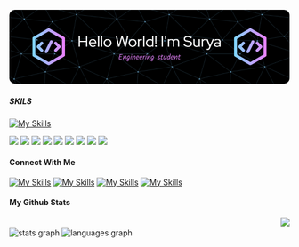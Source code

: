 


![hallo](img/surya_git.png)

##### SKILS

[![My Skills](https://skillicons.dev/icons?i=js,html,css,php,py,cpp,vscode,windows,figma,github)](https://github.com/surya223532)

<img src="https://img.shields.io/badge/Canva-%2300C4CC.svg?&style=for-the-badge&logo=Canva&logoColor=white" /> <img src="https://img.shields.io/badge/Figma-F24E1E?style=for-the-badge&logo=figma&logoColor=white" /> <img src="https://img.shields.io/badge/Xampp-F37623?style=for-the-badge&logo=xampp&logoColor=white" /> <img src="https://img.shields.io/badge/HTML5-E34F26?style=for-the-badge&logo=html5&logoColor=white" /> <img src="https://img.shields.io/badge/CSS3-1572B6?style=for-the-badge&logo=css3&logoColor=white" /> <img src="https://img.shields.io/badge/PHP-777BB4?style=for-the-badge&logo=php&logoColor=white" /> <img src="https://img.shields.io/badge/JavaScript-323330?style=for-the-badge&logo=javascript&logoColor=F7DF1E" /> <img src="https://img.shields.io/badge/Python-FFD43B?style=for-the-badge&logo=python&logoColor=blue" /> <img src="https://img.shields.io/badge/PlayStation-003791?style=for-the-badge&logo=playstation&logoColor=white" />

#### Connect With Me

[![My Skills](https://skillicons.dev/icons?i=instagram)](https://www.instagram.com/muhsuryapratama.j) [![My Skills](https://skillicons.dev/icons?i=linkedin)](www.linkedin.com/in/surya-pratama-jabar-5960862ab) [![My Skills](https://skillicons.dev/icons?i=github)](https://github.com/surya223532) [![My Skills](https://skillicons.dev/icons?i=gmail)](https://github.com/surya223532)

#### My Github Stats

<div align="right">
  <img height="150" src="https://media.giphy.com/media/M9gbBd9nbDrOTu1Mqx/giphy.gif"  />
<div align="left">
  <img src="https://github-readme-stats.vercel.app/api?username=surya223532&hide_title=false&hide_rank=false&show_icons=true&include_all_commits=true&count_private=true&disable_animations=false&theme=midnight-purple&locale=en&hide_border=false&order=1" height="120" alt="stats graph"  />
  <img src="https://github-readme-stats.vercel.app/api/top-langs?username=surya223532&locale=en&hide_title=false&layout=compact&card_width=320&langs_count=5&theme=midnight-purple&hide_border=false&order=2" height="119" alt="languages graph"  />
</div>


